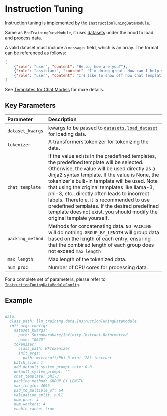 # Instruction Tuning

Instruction tuning is implemented by the [`InstructionTuningDataModule`](/src/llm_training/data/instruction_tuning/instruction_tuning_datamodule.py).

Same as `PreTrainingDataModule`, it uses [datasets](https://github.com/huggingface/datasets) under the hood to load and process data.

A valid dataset must include a `messages` field, which is an array.
The format can be referenced as follows:
```json
[
    {"role": "user", "content": "Hello, how are you?"},
    {"role": "assistant", "content": "I'm doing great. How can I help you today?"},
    {"role": "user", "content": "I'd like to show off how chat templating works!"}
]
```

See [Templates for Chat Models](https://huggingface.co/docs/transformers/main/en/chat_templating) for more details.

## Key Parameters

| Parameter        | Description                                                                                                                                                                                                                                                                                                                                                                                                                                                                                                         |
| :--------------- | :------------------------------------------------------------------------------------------------------------------------------------------------------------------------------------------------------------------------------------------------------------------------------------------------------------------------------------------------------------------------------------------------------------------------------------------------------------------------------------------------------------------ |
| `dataset_kwargs` | kwargs to be passed to [`datasets.load_dataset`](https://huggingface.co/docs/datasets/loading) for loading data.                                                                                                                                                                                                                                                                                                                                                                                                    |
| `tokenizer`      | A transformers tokenizer for tokenizing the data.                                                                                                                                                                                                                                                                                                                                                                                                                                                                   |
| `chat_template`  | If the value exists in the predefined templates, the predefined template will be selected. Otherwise, the value will be used directly as a Jinja2 syntax template. If the value is None, the tokenizer's built-in template will be used. Note that using the original templates like llama-3, phi-3, etc., directly often leads to incorrect labels. Therefore, it is recommended to use predefined templates. If the desired predefined template does not exist, you should modify the original template yourself. |
| `packing_method` | Methods for concatenating data. `NO_PACKING` will do nothing. `GROUP_BY_LENGTH` will group data based on the length of each entry, ensuring that the combined length of each group does not exceed `max_length`                                                                                                                                                                                                                                                                                                     |
| `max_length`     | Max length of the tokenized data.                                                                                                                                                                                                                                                                                                                                                                                                                                                                                   |
| `num_proc`       | Number of CPU cores for processing data.                                                                                                                                                                                                                                                                                                                                                                                                                                                                            |

For a complete set of parameters, please refer to [`InstructionTuningDataModuleConfig`](/src/llm_training/data/instruction_tuning/instruction_tuning_datamodule_config.py).

## Example

```yaml
...
data:
  class_path: llm_training.data.InstructionTuningDataModule
  init_args.config:
    dataset_kwargs:
      path: ShinoharaHare/Infinity-Instruct-Reformatted
      name: "0625"
    tokenizer:
      class_path: HFTokenizer
      init_args:
        path: microsoft/Phi-3-mini-128k-instruct
    batch_size: 1
    add_default_system_prompt_rate: 0.0
    default_system_prompt: ""
    chat_template: phi-3
    packing_method: GROUP_BY_LENGTH
    max_length: 4096
    pad_to_multiple_of: 64
    validation_split: null
    num_proc: 4
    num_workers: 4
    enable_cache: true
```

